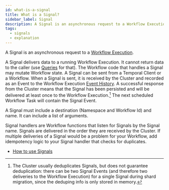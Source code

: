 ```yaml
---
id: what-is-a-signal
title: What is a Signal?
sidebar_label: Signal
description: A Signal is an asynchronous request to a Workflow Execution.
tags:
  - signals
  - explanation
---
```


A Signal is an asynchronous request to a [Workflow Execution](/concepts/what-is-a-workflow-execution).

A Signal delivers data to a running Workflow Execution.
It cannot return data to the caller (use [Queries](/concepts/what-is-a-query) for that).
The Workflow code that handles a Signal may mutate Workflow state.
A Signal can be sent from a Temporal Client or a Workflow.
When a Signal is sent, it is received by the Cluster and recorded as an Event to the Workflow Execution [Event History](/concepts/what-is-an-event-history).
A successful response from the Cluster means that the Signal has been persisted and will be delivered at least once to the Workflow Execution.[^1]
The next scheduled Workflow Task will contain the Signal Event.

A Signal must include a destination (Namespace and Workflow Id) and name.
It can include a list of arguments.

Signal handlers are Workflow functions that listen for Signals by the Signal name.
Signals are delivered in the order they are received by the Cluster.
If multiple deliveries of a Signal would be a problem for your Workflow, add idempotency logic to your Signal handler that checks for duplicates.

- [How to use Signals](/application-development-guide/#signals)

[^1]: The Cluster usually deduplicates Signals, but does not guarantee deduplication: there can be two Signal Events (and therefore two deliveries to the Workflow Execution) for a single Signal during shard migration, since the deduping info is only stored in memory.
